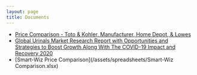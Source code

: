 ```yaml
---
layout: page
title: Documents
---
```

* [Price Comparison - Toto & Kohler, Manufacturer, Home Depot, & Lowes](/assets/spreadsheets/comparison.csv)
* [Global Urinals Market Research Report with Opportunities and Strategies to Boost Growth Along With The COVID-19 Impact and Recovery 2020](/assets/pdfs/market-research.pdf)
* [Smart-Wiz Price Comparison](/assets/spreadsheets/Smart-Wiz Comparison.xlsx)